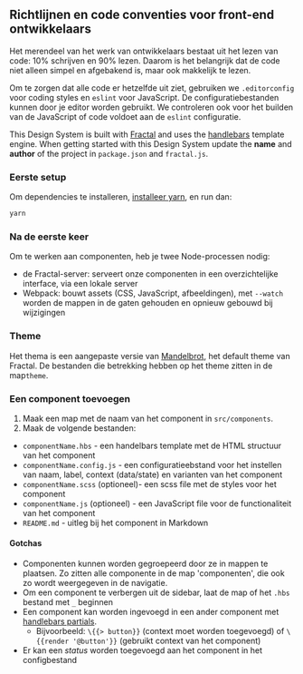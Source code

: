 ## Richtlijnen en code conventies voor front-end ontwikkelaars

Het merendeel van het werk van ontwikkelaars bestaat uit het lezen van code: 10% schrijven en 90% lezen. Daarom is het belangrijk dat de code niet alleen simpel en afgebakend is, maar ook makkelijk te lezen.

Om te zorgen dat alle code er hetzelfde uit ziet, gebruiken we `.editorconfig` voor coding styles en `eslint` voor JavaScript. De configuratiebestanden kunnen door je editor worden gebruikt. We controleren ook voor het builden van de JavaScript of code voldoet aan de `eslint` configuratie.

This Design System is built with [Fractal](https://fractal.build) and uses the [handlebars](https://handlebarsjs.com/) template engine.
When getting started with this Design System update the **name** and **author** of the project in `package.json` and `fractal.js`.


### Eerste setup

Om dependencies te installeren, [installeer yarn](https://yarnpkg.com/en/docs/install), en run dan:

```bash
yarn
```

### Na de eerste keer

Om te werken aan componenten, heb je twee Node-processen nodig:

* de Fractal-server: serveert onze componenten in een overzichtelijke interface, via een lokale server
* Webpack: bouwt assets (CSS, JavaScript, afbeeldingen), met `--watch` worden de mappen in de gaten gehouden en opnieuw gebouwd bij wijzigingen


### Theme

Het thema is een aangepaste versie van [Mandelbrot](https://github.com/frctl/mandelbrot), het default theme van Fractal. De bestanden die betrekking hebben op het theme zitten in de map`theme`.


### Een component toevoegen

1. Maak een map met de naam van het component in `src/components`.
2. Maak de volgende bestanden:
  * `componentName.hbs` - een handelbars template met de HTML structuur van het component
  * `componentName.config.js` - een configuratieebstand voor het instellen van naam, label, context (data/state) en varianten van het component
  * `componentName.scss` (optioneel)- een scss file met de styles voor het component
  * `componentName.js` (optioneel) - een JavaScript file voor de functionaliteit van het component
  * `README.md` - uitleg bij het component in Markdown

#### Gotchas

* Componenten kunnen worden gegroepeerd door ze in mappen te plaatsen. Zo zitten alle componente in de map 'componenten', die ook zo wordt weergegeven in de navigatie.
* Om een component te verbergen uit de sidebar, laat de map of het `.hbs` bestand met `_` beginnen
* Een component kan worden ingevoegd in een ander component met [handlebars partials](https://handlebarsjs.com/partials.html).
  * Bijvoorbeeld: `\{{> button}}` (context moet worden toegevoegd) of `\{{render '@button'}}` (gebruikt context van het component)
* Er kan een _status_ worden toegevoegd aan het component in het configbestand
